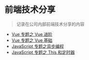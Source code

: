 # 前端技术分享

> 记录在公司内部前端技术分享的内容

- [Vue 专题之 Vue 进阶](/articles/Share/Vue专题之Vue进阶)
- [Vue 专题之 Vue 基础](/articles/Share/Vue专题之Vue基础)
- [JavaScript 专题之异步编程](/articles/Share/JavaScript专题之异步编程)
- [JavaScript 专题之 This 和定时器](/articles/Share/JavaScript专题之This和定时器)

